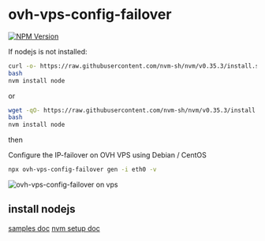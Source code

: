 # ovh-vps-config-failover

[![NPM Version](https://img.shields.io/npm/v/ovh-vps-config-failover.svg?style=flat)](https://www.npmjs.org/package/ovh-vps-config-failover)

If nodejs is not installed:

```bash
curl -o- https://raw.githubusercontent.com/nvm-sh/nvm/v0.35.3/install.sh | bash
bash
nvm install node
```

or

```bash
wget -qO- https://raw.githubusercontent.com/nvm-sh/nvm/v0.35.3/install.sh | bash
bash
nvm install node
```

then

Configure the IP-failover on OVH VPS using Debian / CentOS

```bash
npx ovh-vps-config-failover gen -i eth0 -v
```

![ovh-vps-config-failover on vps](https://github.com/UrielCh/api-ovh-node/blob/master/samples/ressources/ovh-vps-config-failover.gif?raw=true "preview")

## install nodejs

[samples doc](https://github.com/UrielCh/api-ovh-node/blob/master/samples/README.md)
[nvm setup doc](https://github.com/nvm-sh/nvm)
